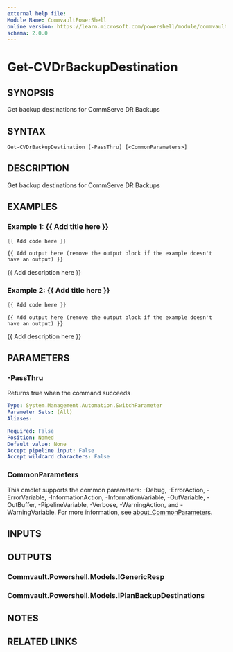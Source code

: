 ```yaml
---
external help file:
Module Name: CommvaultPowerShell
online version: https://learn.microsoft.com/powershell/module/commvaultpowershell/get-cvdrbackupdestination
schema: 2.0.0
---
```


# Get-CVDrBackupDestination

## SYNOPSIS
Get backup destinations for CommServe DR Backups

## SYNTAX

```
Get-CVDrBackupDestination [-PassThru] [<CommonParameters>]
```

## DESCRIPTION
Get backup destinations for CommServe DR Backups

## EXAMPLES

### Example 1: {{ Add title here }}
```powershell
{{ Add code here }}
```

```output
{{ Add output here (remove the output block if the example doesn't have an output) }}
```

{{ Add description here }}

### Example 2: {{ Add title here }}
```powershell
{{ Add code here }}
```

```output
{{ Add output here (remove the output block if the example doesn't have an output) }}
```

{{ Add description here }}

## PARAMETERS

### -PassThru
Returns true when the command succeeds

```yaml
Type: System.Management.Automation.SwitchParameter
Parameter Sets: (All)
Aliases:

Required: False
Position: Named
Default value: None
Accept pipeline input: False
Accept wildcard characters: False
```

### CommonParameters
This cmdlet supports the common parameters: -Debug, -ErrorAction, -ErrorVariable, -InformationAction, -InformationVariable, -OutVariable, -OutBuffer, -PipelineVariable, -Verbose, -WarningAction, and -WarningVariable. For more information, see [about_CommonParameters](http://go.microsoft.com/fwlink/?LinkID=113216).

## INPUTS

## OUTPUTS

### Commvault.Powershell.Models.IGenericResp

### Commvault.Powershell.Models.IPlanBackupDestinations

## NOTES

## RELATED LINKS

